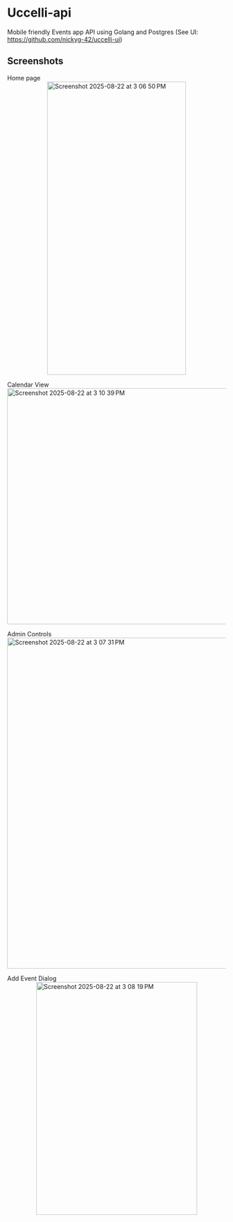 # Uccelli-api
Mobile friendly Events app API using Golang and Postgres (See UI: https://github.com/nickyg-42/uccelli-ui)

## Screenshots
Home page
<img width="320" height="676" alt="Screenshot 2025-08-22 at 3 06 50 PM" style="display: block; margin: auto;" src="https://github.com/user-attachments/assets/6f137cf2-faad-4263-932f-710d651c1c28" />

Calendar View
<img width="595" height="544" alt="Screenshot 2025-08-22 at 3 10 39 PM" style="display: block; margin: auto;" src="https://github.com/user-attachments/assets/474bf128-d3d2-463a-b0cd-de3b8d4586a3" />

Admin Controls
<img width="1440" height="763" alt="Screenshot 2025-08-22 at 3 07 31 PM" style="display: block; margin: auto;" src="https://github.com/user-attachments/assets/025bdb17-a838-4847-bae8-169eb944035b" />

Add Event Dialog
<img width="371" height="537" alt="Screenshot 2025-08-22 at 3 08 19 PM" style="display: block; margin: auto;" src="https://github.com/user-attachments/assets/169178ab-02de-4770-847d-6b8c92f97a73" />
